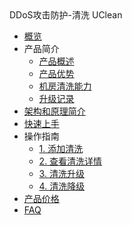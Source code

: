 <div class="sidebar_title"> DDoS攻击防护-清洗 UClean</div>

* [概览](security/clean/overview)
* 产品简介
    * [产品概述](security/clean/concepts/overview) 
    * [产品优势](security/clean/concepts/advantage)
    * [机房清洗能力](security/clean/concepts/protect)
    * [升级记录](security/clean/concepts/change)
* [架构和原理简介](security/clean/architecture)
* [快速上手](security/clean/common) 
* 操作指南
    * [1. 添加清洗](security/clean/opintro/add)
    * [2. 查看清洗详情](security/clean/opintro/details)
    * [3. 清洗升级](security/clean/opintro/upgrade)
    * [4. 清洗降级](security/clean/opintro/degrade)
* [产品价格](security/clean/price)
* [FAQ](security/clean/faq)

   
    
   
   
    
        